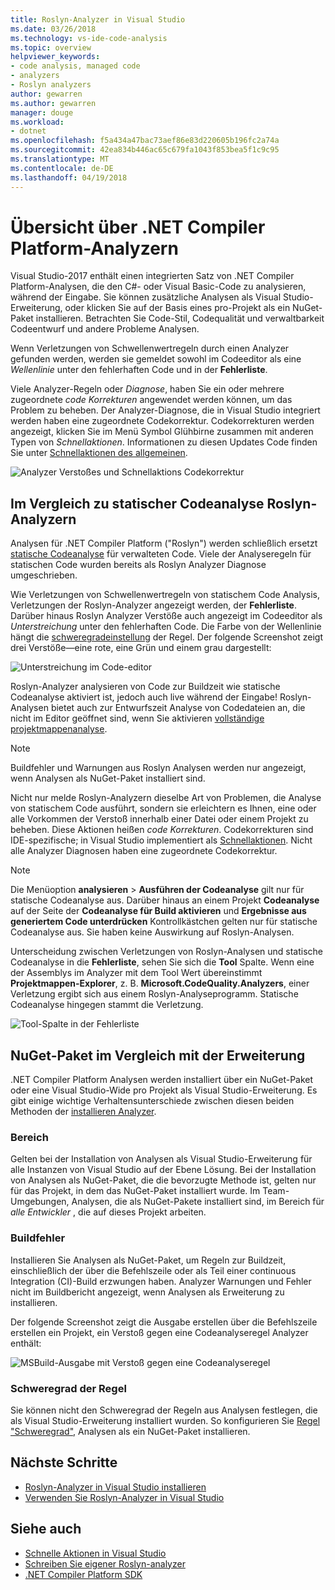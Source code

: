 ```yaml
---
title: Roslyn-Analyzer in Visual Studio
ms.date: 03/26/2018
ms.technology: vs-ide-code-analysis
ms.topic: overview
helpviewer_keywords:
- code analysis, managed code
- analyzers
- Roslyn analyzers
author: gewarren
ms.author: gewarren
manager: douge
ms.workload:
- dotnet
ms.openlocfilehash: f5a434a47bac73aef86e83d220605b196fc2a74a
ms.sourcegitcommit: 42ea834b446ac65c679fa1043f853bea5f1c9c95
ms.translationtype: MT
ms.contentlocale: de-DE
ms.lasthandoff: 04/19/2018
---
```

# <a name="overview-of-net-compiler-platform-analyzers"></a>Übersicht über .NET Compiler Platform-Analyzern

Visual Studio-2017 enthält einen integrierten Satz von .NET Compiler Platform-Analysen, die den C#- oder Visual Basic-Code zu analysieren, während der Eingabe. Sie können zusätzliche Analysen als Visual Studio-Erweiterung, oder klicken Sie auf der Basis eines pro-Projekt als ein NuGet-Paket installieren. Betrachten Sie Code-Stil, Codequalität und verwaltbarkeit Codeentwurf und andere Probleme Analysen.

Wenn Verletzungen von Schwellenwertregeln durch einen Analyzer gefunden werden, werden sie gemeldet sowohl im Codeeditor als eine *Wellenlinie* unter den fehlerhaften Code und in der **Fehlerliste**.

Viele Analyzer-Regeln oder *Diagnose*, haben Sie ein oder mehrere zugeordnete *code Korrekturen* angewendet werden können, um das Problem zu beheben. Der Analyzer-Diagnose, die in Visual Studio integriert werden haben eine zugeordnete Codekorrektur. Codekorrekturen werden angezeigt, klicken Sie im Menü Symbol Glühbirne zusammen mit anderen Typen von *Schnellaktionen*. Informationen zu diesen Updates Code finden Sie unter [Schnellaktionen des allgemeinen](../ide/common-quick-actions.md).

![Analyzer Verstoßes und Schnellaktions Codekorrektur](../code-quality/media/built-in-analyzer-code-fix.png)

## <a name="roslyn-analyzers-vs-static-code-analysis"></a>Im Vergleich zu statischer Codeanalyse Roslyn-Analyzern

Analysen für .NET Compiler Platform ("Roslyn") werden schließlich ersetzt [statische Codeanalyse](../code-quality/code-analysis-for-managed-code-overview.md) für verwalteten Code. Viele der Analyseregeln für statischen Code wurden bereits als Roslyn Analyzer Diagnose umgeschrieben.

Wie Verletzungen von Schwellenwertregeln von statischem Code Analysis, Verletzungen der Roslyn-Analyzer angezeigt werden, der **Fehlerliste**. Darüber hinaus Roslyn Analyzer Verstöße auch angezeigt im Codeeditor als *Unterstreichung* unter den fehlerhaften Code. Die Farbe von der Wellenlinie hängt die [schweregradeinstellung](../code-quality/use-roslyn-analyzers.md#rule-severity) der Regel. Der folgende Screenshot zeigt drei Verstöße&mdash;eine rote, eine Grün und einem grau dargestellt:

![Unterstreichung im Code-editor](media/diagnostics-severity-colors.png)

Roslyn-Analyzer analysieren von Code zur Buildzeit wie statische Codeanalyse aktiviert ist, jedoch auch live während der Eingabe! Roslyn-Analysen bietet auch zur Entwurfszeit Analyse von Codedateien an, die nicht im Editor geöffnet sind, wenn Sie aktivieren [vollständige projektmappenanalyse](../code-quality/how-to-enable-and-disable-full-solution-analysis-for-managed-code.md#to-toggle-full-solution-analysis).

> [!NOTE]
> Buildfehler und Warnungen aus Roslyn Analysen werden nur angezeigt, wenn Analysen als NuGet-Paket installiert sind.

Nicht nur melde Roslyn-Analyzern dieselbe Art von Problemen, die Analyse von statischem Code ausführt, sondern sie erleichtern es Ihnen, eine oder alle Vorkommen der Verstoß innerhalb einer Datei oder einem Projekt zu beheben. Diese Aktionen heißen *code Korrekturen*. Codekorrekturen sind IDE-spezifische; in Visual Studio implementiert als [Schnellaktionen](../ide/quick-actions.md). Nicht alle Analyzer Diagnosen haben eine zugeordnete Codekorrektur.

> [!NOTE]
> Die Menüoption **analysieren** > **Ausführen der Codeanalyse** gilt nur für statische Codeanalyse aus. Darüber hinaus an einem Projekt **Codeanalyse** auf der Seite der **Codeanalyse für Build aktivieren** und **Ergebnisse aus generiertem Code unterdrücken** Kontrollkästchen gelten nur für statische Codeanalyse aus. Sie haben keine Auswirkung auf Roslyn-Analysen.

Unterscheidung zwischen Verletzungen von Roslyn-Analysen und statische Codeanalyse in die **Fehlerliste**, sehen Sie sich die **Tool** Spalte. Wenn eine der Assemblys im Analyzer mit dem Tool Wert übereinstimmt **Projektmappen-Explorer**, z. B. **Microsoft.CodeQuality.Analyzers**, einer Verletzung ergibt sich aus einem Roslyn-Analyseprogramm. Statische Codeanalyse hingegen stammt die Verletzung.

![Tool-Spalte in der Fehlerliste](media/code-analysis-tool-in-error-list.png)

## <a name="nuget-package-vs-extension"></a>NuGet-Paket im Vergleich mit der Erweiterung

.NET Compiler Platform Analysen werden installiert über ein NuGet-Paket oder eine Visual Studio-Wide pro Projekt als Visual Studio-Erweiterung. Es gibt einige wichtige Verhaltensunterschiede zwischen diesen beiden Methoden der [installieren Analyzer](../code-quality/install-roslyn-analyzers.md).

### <a name="scope"></a>Bereich

Gelten bei der Installation von Analysen als Visual Studio-Erweiterung für alle Instanzen von Visual Studio auf der Ebene Lösung. Bei der Installation von Analysen als NuGet-Paket, die die bevorzugte Methode ist, gelten nur für das Projekt, in dem das NuGet-Paket installiert wurde. Im Team-Umgebungen, Analysen, die als NuGet-Pakete installiert sind, im Bereich für *alle Entwickler* , die auf dieses Projekt arbeiten.

### <a name="build-errors"></a>Buildfehler

Installieren Sie Analysen als NuGet-Paket, um Regeln zur Buildzeit, einschließlich der über die Befehlszeile oder als Teil einer continuous Integration (CI)-Build erzwungen haben. Analyzer Warnungen und Fehler nicht im Buildbericht angezeigt, wenn Analysen als Erweiterung zu installieren.

Der folgende Screenshot zeigt die Ausgabe erstellen über die Befehlszeile erstellen ein Projekt, ein Verstoß gegen eine Codeanalyseregel Analyzer enthält:

![MSBuild-Ausgabe mit Verstoß gegen eine Codeanalyseregel](media/command-line-build-analyzers.png)

### <a name="rule-severity"></a>Schweregrad der Regel

Sie können nicht den Schweregrad der Regeln aus Analysen festlegen, die als Visual Studio-Erweiterung installiert wurden. So konfigurieren Sie [Regel "Schweregrad"](../code-quality/use-roslyn-analyzers.md#rule-severity), Analysen als ein NuGet-Paket installieren.

## <a name="next-steps"></a>Nächste Schritte

- [Roslyn-Analyzer in Visual Studio installieren](../code-quality/install-roslyn-analyzers.md)
- [Verwenden Sie Roslyn-Analyzer in Visual Studio](../code-quality/use-roslyn-analyzers.md)

## <a name="see-also"></a>Siehe auch

- [Schnelle Aktionen in Visual Studio](../ide/quick-actions.md)
- [Schreiben Sie eigener Roslyn-analyzer](../extensibility/getting-started-with-roslyn-analyzers.md)
- [.NET Compiler Platform SDK](/dotnet/csharp/roslyn-sdk/)